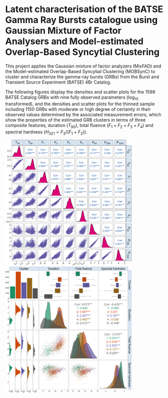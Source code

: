 Latent characterisation of the BATSE Gamma Ray Bursts catalogue using
Gaussian Mixture of Factor Analysers and Model-estimated Overlap-Based
Syncytial Clustering
================

This project applies the Gaussian mixture of factor analyzers (MixFAD)
and the Model-estimated Overlap-Based Syncytial Clustering (MOBSynC) to
cluster and characterize the gamma-ray bursts (GRBs) from the Burst and
Transient Source Experiment (BATSE) 4Br Catalog.

The following figures display the densities and scatter plots for the
1598 BATSE Catalog GRBs with nine fully observed parameters ($\log_{10}$
transformed), and the densities and scatter plots for the thinned sample
including 1150 GRBs with moderate or high degree of certainty in their
observed values determined by the associated measurement errors, which
show the properties of the estimated GRB clusters in terms of three
composite features, duration ($T_{90}$), total fluence
($F_1 + F_2 + F_3 +F_4$) and spectral hardness
($H_{321} = F_3/(F_1 +F_2$)).

<p float="left">
<img src="figures/grb-org-log.png" width="400" height = "400" />
<img src="figures/grb-5g-class-feature-dist.png" width="400" height = "400"/>
</p>
